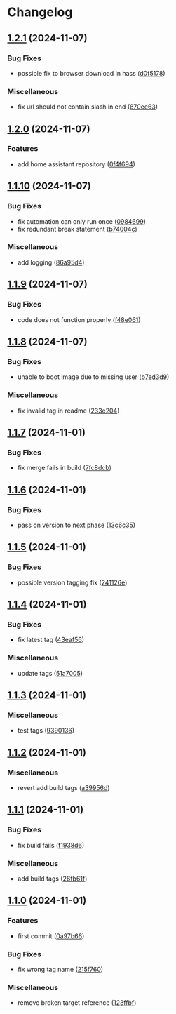 # Changelog

## [1.2.1](https://github.com/segadora/solar-assistant-browser-automation/compare/v1.2.0...v1.2.1) (2024-11-07)


### Bug Fixes

* possible fix to browser download in hass ([d0f5178](https://github.com/segadora/solar-assistant-browser-automation/commit/d0f5178033a2e5972d78d8f908da5727781424bc))


### Miscellaneous

* fix url should not contain slash in end ([870ee63](https://github.com/segadora/solar-assistant-browser-automation/commit/870ee639725049f24a1cc580d9e9d103a764c52f))

## [1.2.0](https://github.com/segadora/solar-assistant-browser-automation/compare/v1.1.10...v1.2.0) (2024-11-07)


### Features

* add home assistant repository ([0f4f694](https://github.com/segadora/solar-assistant-browser-automation/commit/0f4f694f7633e8b981e68e288d7412773429f050))

## [1.1.10](https://github.com/segadora/solar-assistant-browser-automation/compare/v1.1.9...v1.1.10) (2024-11-07)


### Bug Fixes

* fix automation can only run once ([0984699](https://github.com/segadora/solar-assistant-browser-automation/commit/0984699b980dab724d5fef1bcc98199b20f96a21))
* fix redundant break statement ([b74004c](https://github.com/segadora/solar-assistant-browser-automation/commit/b74004cbab785d2085dc46eebf264e93940f4ae7))


### Miscellaneous

* add logging ([86a95d4](https://github.com/segadora/solar-assistant-browser-automation/commit/86a95d412a0d4fed3e6750ab56e82e80993d12b6))

## [1.1.9](https://github.com/segadora/solar-assistant-browser-automation/compare/v1.1.8...v1.1.9) (2024-11-07)


### Bug Fixes

* code does not function properly ([f48e061](https://github.com/segadora/solar-assistant-browser-automation/commit/f48e0615ceb9850af623d06718c327c2530c24ae))

## [1.1.8](https://github.com/segadora/solar-assistant-browser-automation/compare/v1.1.7...v1.1.8) (2024-11-07)


### Bug Fixes

* unable to boot image due to missing user ([b7ed3d9](https://github.com/segadora/solar-assistant-browser-automation/commit/b7ed3d9de2faa5af4cd651585e70f63cfed6d141))


### Miscellaneous

* fix invalid tag in readme ([233e204](https://github.com/segadora/solar-assistant-browser-automation/commit/233e204f1c406d711df5fe327380e5b380e2089d))

## [1.1.7](https://github.com/segadora/solar-assistant-browser-automation/compare/v1.1.6...v1.1.7) (2024-11-01)


### Bug Fixes

* fix merge fails in build ([7fc8dcb](https://github.com/segadora/solar-assistant-browser-automation/commit/7fc8dcb88de1fd668e7b3aa53d475fe4a0af607a))

## [1.1.6](https://github.com/segadora/solar-assistant-browser-automation/compare/v1.1.5...v1.1.6) (2024-11-01)


### Bug Fixes

* pass on version to next phase ([13c6c35](https://github.com/segadora/solar-assistant-browser-automation/commit/13c6c35602aac007189264a37096319edbf50c9a))

## [1.1.5](https://github.com/segadora/solar-assistant-browser-automation/compare/v1.1.4...v1.1.5) (2024-11-01)


### Bug Fixes

* possible version tagging fix ([241126e](https://github.com/segadora/solar-assistant-browser-automation/commit/241126ed6011dd60e512468a37cccc9a0b804ec3))

## [1.1.4](https://github.com/segadora/solar-assistant-browser-automation/compare/v1.1.3...v1.1.4) (2024-11-01)


### Bug Fixes

* fix latest tag ([43eaf56](https://github.com/segadora/solar-assistant-browser-automation/commit/43eaf565bd4b74bae0d7a1b9d57101efa34d2e57))


### Miscellaneous

* update tags ([51a7005](https://github.com/segadora/solar-assistant-browser-automation/commit/51a700582292eb3525190546f5018ba4032d295b))

## [1.1.3](https://github.com/segadora/solar-assistant-browser-automation/compare/v1.1.2...v1.1.3) (2024-11-01)


### Miscellaneous

* test tags ([9390136](https://github.com/segadora/solar-assistant-browser-automation/commit/9390136981a3b2ca4e7663366a2f0d6e00f4c1e9))

## [1.1.2](https://github.com/segadora/solar-assistant-browser-automation/compare/v1.1.1...v1.1.2) (2024-11-01)


### Miscellaneous

* revert add build tags ([a39956d](https://github.com/segadora/solar-assistant-browser-automation/commit/a39956d36829a79a7c3005ed18e9480919736b31))

## [1.1.1](https://github.com/segadora/solar-assistant-browser-automation/compare/v1.1.0...v1.1.1) (2024-11-01)


### Bug Fixes

* fix build fails ([f1938d6](https://github.com/segadora/solar-assistant-browser-automation/commit/f1938d609cb5103c3bd0f27d3fd3490b61113ae4))


### Miscellaneous

* add build tags ([26fb61f](https://github.com/segadora/solar-assistant-browser-automation/commit/26fb61fa9c9b2a1a1d654ea0731b5a355c7d66b4))

## [1.1.0](https://github.com/segadora/solar-assistant-browser-automation/compare/v1.0.0...v1.1.0) (2024-11-01)


### Features

* first commit ([0a97b66](https://github.com/segadora/solar-assistant-browser-automation/commit/0a97b6651cc76af8ccaf9737b411ae7ddd13b59b))


### Bug Fixes

* fix wrong tag name ([215f760](https://github.com/segadora/solar-assistant-browser-automation/commit/215f76057fbb55aeccc2aed10b4ef357383e01f4))


### Miscellaneous

* remove broken target reference ([123ffbf](https://github.com/segadora/solar-assistant-browser-automation/commit/123ffbf65730a9dcaf34a4a37c4a30834bb76853))
